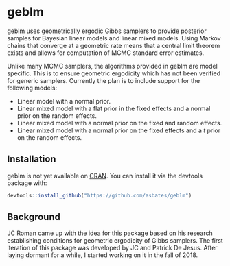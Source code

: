 # geblm

geblm uses geometrically ergodic Gibbs samplers to provide posterior samples for Bayesian linear models and linear mixed models. Using Markov chains that converge at a geometric rate means that a central limit theorem exists and allows for computation of MCMC standard error estimates.

Unlike many MCMC samplers, the algorithms provided in geblm are model specific. This is to ensure geometric ergodicity which has not been verified for generic samplers. Currently the plan is to include support for the following models:

- Linear model with a normal prior.
- Linear mixed model with a flat prior in the fixed effects and a normal prior on the random effects.
- Linear mixed model with a normal prior on the fixed and random effects.
- Linear mixed model with a normal prior on the fixed effects and a *t* prior on the random effects.


## Installation

geblm is not yet available on [CRAN](https://CRAN.R-project.org). You can install it via the devtools package with:

``` r
devtools::install_github("https://github.com/asbates/geblm")
```

## Background

JC Roman came up with the idea for this package based on his research establishing conditions for geometric ergodicity of Gibbs samplers. The first iteration of this package was developed by JC and Patrick De Jesus. After laying dormant for a while, I started working on it in the fall of 2018.

